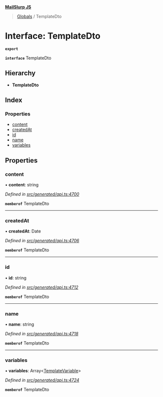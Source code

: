 **[MailSlurp JS](../README.md)**

> [Globals](../README.md) / TemplateDto

# Interface: TemplateDto

**`export`** 

**`interface`** TemplateDto

## Hierarchy

* **TemplateDto**

## Index

### Properties

* [content](templatedto.md#content)
* [createdAt](templatedto.md#createdat)
* [id](templatedto.md#id)
* [name](templatedto.md#name)
* [variables](templatedto.md#variables)

## Properties

### content

•  **content**: string

*Defined in [src/generated/api.ts:4700](https://github.com/mailslurp/mailslurp-client/blob/05090ce/src/generated/api.ts#L4700)*

**`memberof`** TemplateDto

___

### createdAt

•  **createdAt**: Date

*Defined in [src/generated/api.ts:4706](https://github.com/mailslurp/mailslurp-client/blob/05090ce/src/generated/api.ts#L4706)*

**`memberof`** TemplateDto

___

### id

•  **id**: string

*Defined in [src/generated/api.ts:4712](https://github.com/mailslurp/mailslurp-client/blob/05090ce/src/generated/api.ts#L4712)*

**`memberof`** TemplateDto

___

### name

•  **name**: string

*Defined in [src/generated/api.ts:4718](https://github.com/mailslurp/mailslurp-client/blob/05090ce/src/generated/api.ts#L4718)*

**`memberof`** TemplateDto

___

### variables

•  **variables**: Array\<[TemplateVariable](../modules/templatevariable.md)>

*Defined in [src/generated/api.ts:4724](https://github.com/mailslurp/mailslurp-client/blob/05090ce/src/generated/api.ts#L4724)*

**`memberof`** TemplateDto
